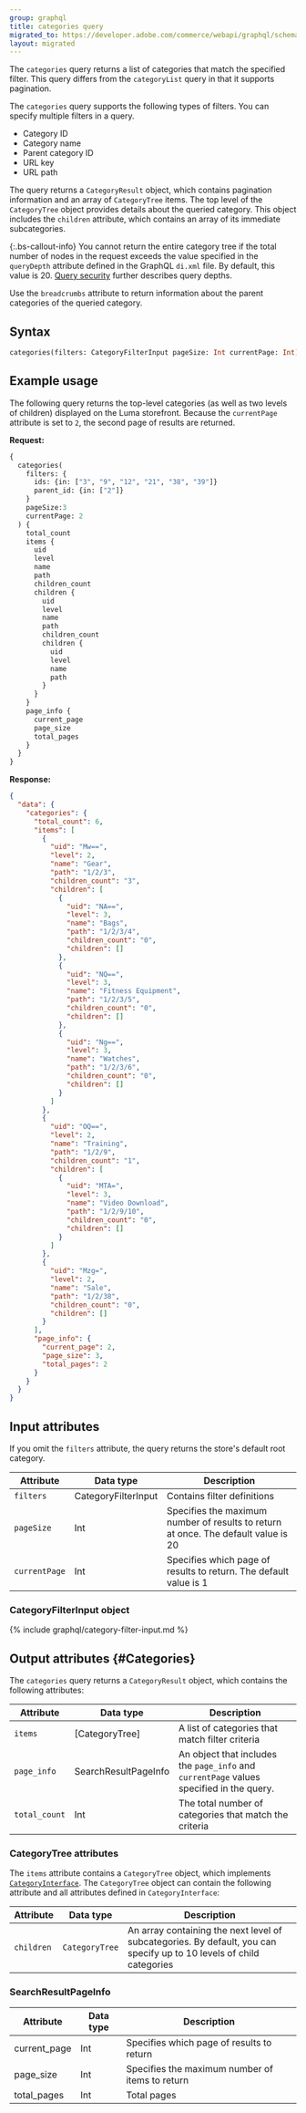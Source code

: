 ```yaml
---
group: graphql
title: categories query
migrated_to: https://developer.adobe.com/commerce/webapi/graphql/schema/products/queries/categories/
layout: migrated
---
```


The `categories` query returns a list of categories that match the specified filter. This query differs from the `categoryList` query in that it supports pagination.

The `categories` query supports the following types of filters. You can specify multiple filters in a query.

-  Category ID
-  Category name
-  Parent category ID
-  URL key
-  URL path

The query returns a `CategoryResult` object, which contains pagination information and an array of `CategoryTree` items. The top level of the `CategoryTree` object provides details about the queried category. This object includes the `children` attribute, which contains an array of its immediate subcategories.

{:.bs-callout-info}
You cannot return the entire category tree if the total number of nodes in the request exceeds the value specified in the `queryDepth` attribute defined in the GraphQL `di.xml` file. By default, this value is 20. [Query security]({{page.baseurl}}/graphql/security-configuration.html) further describes query depths.

Use the `breadcrumbs` attribute to return information about the parent categories of the queried category.

## Syntax

```graphql
categories(filters: CategoryFilterInput pageSize: Int currentPage: Int): CategoryResult
```

## Example usage

The following query returns the top-level categories (as well as two levels of children) displayed on the Luma storefront. Because the `currentPage` attribute is set to `2`, the second page of results are returned.

**Request:**

```graphql
{
  categories(
    filters: {
      ids: {in: ["3", "9", "12", "21", "38", "39"]}
      parent_id: {in: ["2"]}
    }
    pageSize:3
    currentPage: 2
  ) {
    total_count
    items {
      uid
      level
      name
      path
      children_count
      children {
        uid
        level
        name
        path
        children_count
        children {
          uid
          level
          name
          path
        }
      }
    }
    page_info {
      current_page
      page_size
      total_pages
    }
  }
}
```

**Response:**

```json
{
  "data": {
    "categories": {
      "total_count": 6,
      "items": [
        {
          "uid": "Mw==",
          "level": 2,
          "name": "Gear",
          "path": "1/2/3",
          "children_count": "3",
          "children": [
            {
              "uid": "NA==",
              "level": 3,
              "name": "Bags",
              "path": "1/2/3/4",
              "children_count": "0",
              "children": []
            },
            {
              "uid": "NQ==",
              "level": 3,
              "name": "Fitness Equipment",
              "path": "1/2/3/5",
              "children_count": "0",
              "children": []
            },
            {
              "uid": "Ng==",
              "level": 3,
              "name": "Watches",
              "path": "1/2/3/6",
              "children_count": "0",
              "children": []
            }
          ]
        },
        {
          "uid": "OQ==",
          "level": 2,
          "name": "Training",
          "path": "1/2/9",
          "children_count": "1",
          "children": [
            {
              "uid": "MTA=",
              "level": 3,
              "name": "Video Download",
              "path": "1/2/9/10",
              "children_count": "0",
              "children": []
            }
          ]
        },
        {
          "uid": "Mzg=",
          "level": 2,
          "name": "Sale",
          "path": "1/2/38",
          "children_count": "0",
          "children": []
        }
      ],
      "page_info": {
        "current_page": 2,
        "page_size": 3,
        "total_pages": 2
      }
    }
  }
}
```

## Input attributes

If you omit the `filters` attribute, the query returns the store's default root category.

Attribute | Data type | Description
--- | --- | ---
`filters` | CategoryFilterInput | Contains filter definitions
`pageSize` | Int | Specifies the maximum number of results to return at once. The default value is 20
`currentPage` | Int | Specifies which page of results to return. The default value is 1

### CategoryFilterInput object

{% include graphql/category-filter-input.md %}

## Output attributes {#Categories}

The `categories` query returns a `CategoryResult` object, which contains the following attributes:

Attribute | Data type | Description
--- | --- | ---
`items` | [CategoryTree] | A list of categories that match filter criteria
`page_info`| SearchResultPageInfo | An object that includes the `page_info` and `currentPage` values specified in the query.
`total_count` | Int | The total number of categories that match the criteria

### CategoryTree attributes

The `items` attribute contains a `CategoryTree` object, which implements [`CategoryInterface`]({{page.baseurl}}/graphql/interfaces/category-interface.html). The `CategoryTree` object can contain the following attribute and all attributes defined in `CategoryInterface`:

Attribute | Data type | Description
--- | --- | ---
`children` | `CategoryTree` | An array containing the next level of subcategories. By default, you can specify up to 10 levels of child categories

### SearchResultPageInfo

Attribute | Data type | Description
--- | --- | ---
current_page | Int | Specifies which page of results to return
page_size | Int | Specifies the maximum number of items to return
total_pages | Int | Total pages
